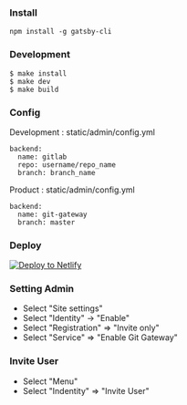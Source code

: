 ### Install
```
npm install -g gatsby-cli
```

### Development
```
$ make install
$ make dev
$ make build
```

### Config
Development : static/admin/config.yml
```
backend:
  name: gitlab
  repo: username/repo_name
  branch: branch_name
```

Product : static/admin/config.yml
```
backend:
  name: git-gateway
  branch: master
```

### Deploy
<a href="https://app.netlify.com/start/repos"><img src="https://www.netlify.com/img/deploy/button.svg" alt="Deploy to Netlify"></a>

### Setting Admin
- Select "Site settings"
- Select "Identity" -> "Enable"
- Select "Registration" => "Invite only"
- Select "Service" => "Enable Git Gateway"

### Invite User
- Select "Menu"
- Select "Indentity" => "Invite User"
